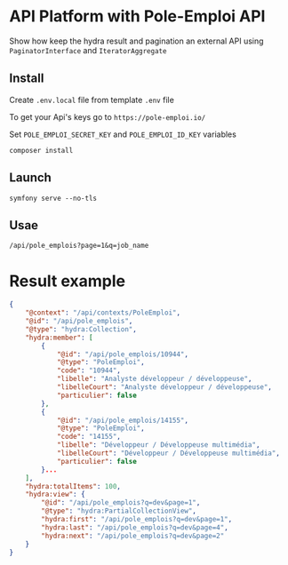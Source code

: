# API Platform with Pole-Emploi API

Show how keep the hydra result and pagination an external API using `PaginatorInterface` and `IteratorAggregate`

## Install

Create `.env.local` file from template `.env` file

To get your Api's keys go to `https://pole-emploi.io/`

Set `POLE_EMPLOI_SECRET_KEY` and `POLE_EMPLOI_ID_KEY` variables

`composer install`

## Launch

`symfony serve --no-tls`

## Usae

`/api/pole_emplois?page=1&q=job_name`

# Result example

```json
{
    "@context": "/api/contexts/PoleEmploi",
    "@id": "/api/pole_emplois",
    "@type": "hydra:Collection",
    "hydra:member": [
        {
            "@id": "/api/pole_emplois/10944",
            "@type": "PoleEmploi",
            "code": "10944",
            "libelle": "Analyste développeur / développeuse",
            "libelleCourt": "Analyste développeur / développeuse",
            "particulier": false
        },
        {
            "@id": "/api/pole_emplois/14155",
            "@type": "PoleEmploi",
            "code": "14155",
            "libelle": "Développeur / Développeuse multimédia",
            "libelleCourt": "Développeur / Développeuse multimédia",
            "particulier": false
        }...
    ],
    "hydra:totalItems": 100,
    "hydra:view": {
        "@id": "/api/pole_emplois?q=dev&page=1",
        "@type": "hydra:PartialCollectionView",
        "hydra:first": "/api/pole_emplois?q=dev&page=1",
        "hydra:last": "/api/pole_emplois?q=dev&page=4",
        "hydra:next": "/api/pole_emplois?q=dev&page=2"
    }
}
```
